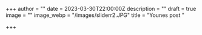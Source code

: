 +++
author = ""
date = 2023-03-30T22:00:00Z
description = ""
draft = true
image = ""
image_webp = "/images/sliderr2.JPG"
title = "Younes post "

+++
